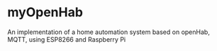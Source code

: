 # myOpenHab
An implementation of a home automation system based on openHab, MQTT, using ESP8266 and Raspberry Pi
